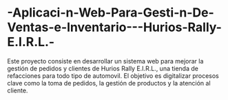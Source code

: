 # -Aplicaci-n-Web-Para-Gesti-n-De-Ventas-e-Inventario---Hurios-Rally-E.I.R.L.-
Este proyecto consiste en desarrollar un sistema web para mejorar la gestión de pedidos y clientes de Hurios Rally E.I.R.L., una tienda de refacciones para todo tipo de automovil. El objetivo es digitalizar procesos clave como la toma de pedidos, la gestión de productos y la atención al cliente.
